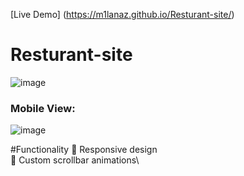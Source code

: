 [Live Demo] (https://m1lanaz.github.io/Resturant-site/)

# Resturant-site

![image](https://github.com/m1lanaz/Resturant-site/assets/58622630/686b7b6f-1a02-4859-99a5-8b81766dd0e1)

### Mobile View:

![image](https://github.com/m1lanaz/Resturant-site/assets/58622630/e41d53cc-a7ae-4f34-8a20-a0afa08e7e5c)

#Functionality
📌 Responsive design\
📌 Custom scrollbar animations\
